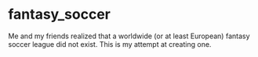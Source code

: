 # fantasy_soccer
Me and my friends realized that a worldwide (or at least European) fantasy soccer league did not exist.
This is my attempt at creating one.
